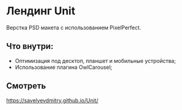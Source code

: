 # Лендинг Unit
Верстка PSD макета с использованием PixelPerfect. 

## Что внутри:
* Оптимизация под десктоп, планшет и мобильные устройства;
* Использование плагина OwlCarousel;

## Смотреть
<https://savelyevdmitry.github.io/Unit/>
